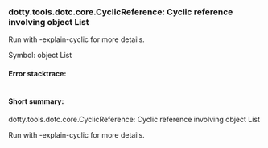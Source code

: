 ### dotty.tools.dotc.core.CyclicReference: Cyclic reference involving object List

 Run with -explain-cyclic for more details.

Symbol: object List

#### Error stacktrace:

```

```
#### Short summary: 

dotty.tools.dotc.core.CyclicReference: Cyclic reference involving object List

 Run with -explain-cyclic for more details.